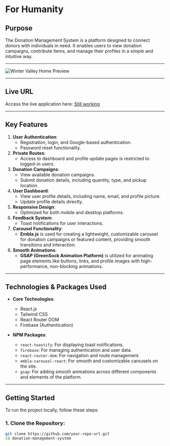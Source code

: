 # **For Humanity**

## **Purpose**
The Donation Management System is a platform designed to connect donors with individuals in need. It enables users to view donation campaigns, contribute items, and manage their profiles in a simple and intuitive way.

---

![Winter Valley Home Preview](https://i.ibb.co/R9TdDqw/web-home.png)

---

## **Live URL**
Access the live application here: [Still working](#)

---

## **Key Features**
1. **User Authentication**:
   - Registration, login, and Google-based authentication.
   - Password reset functionality.
2. **Private Routes**:
   - Access to dashboard and profile update pages is restricted to logged-in users.
3. **Donation Campaigns**:
   - View available donation campaigns.
   - Submit donation details, including quantity, type, and pickup location.
4. **User Dashboard**:
   - View user profile details, including name, email, and profile picture.
   - Update profile details directly.
5. **Responsive Design**:
   - Optimized for both mobile and desktop platforms.
6. **Feedback System**:
   - Toast notifications for user interactions.
7. **Carousel Functionality**:
   - **Embla.js** is used for creating a lightweight, customizable carousel for donation campaigns or featured content, providing smooth transitions and interaction.
8. **Smooth Animations**:
   - **GSAP (GreenSock Animation Platform)** is utilized for animating page elements like buttons, links, and profile images with high-performance, non-blocking animations.

---

## **Technologies & Packages Used**
- **Core Technologies**:
  - React.js
  - Tailwind CSS
  - React Router DOM
  - Firebase (Authentication)
  
- **NPM Packages**:
  - `react-toastify`: For displaying toast notifications.
  - `firebase`: For managing authentication and user data.
  - `react-router-dom`: For navigation and route management.
  - `embla-carousel-react`: For smooth and customizable carousels on the site.
  - `gsap`: For adding smooth animations across different components and elements of the platform.

---

## **Getting Started**
To run the project locally, follow these steps:

### 1. Clone the Repository:
```bash
git clone https://github.com/your-repo-url.git
cd donation-management-system
